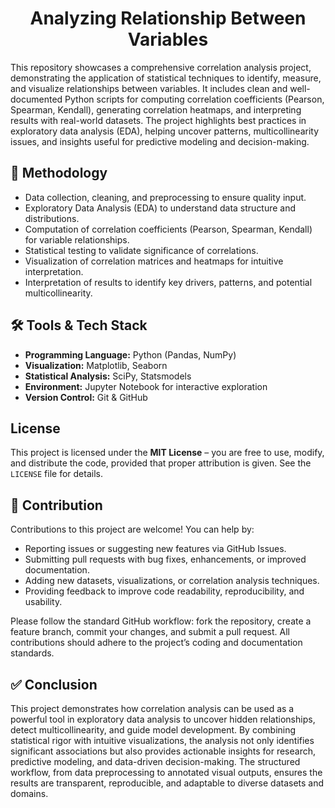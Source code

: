  <h1 align='center'> Analyzing Relationship Between Variables</h1>
 
This repository showcases a comprehensive correlation analysis project, demonstrating the application of statistical techniques to identify, measure, and visualize relationships between variables. It includes clean and well-documented Python scripts for computing correlation coefficients (Pearson, Spearman, Kendall), generating correlation heatmaps, and interpreting results with real-world datasets. The project highlights best practices in exploratory data analysis (EDA), helping uncover patterns, multicollinearity issues, and insights useful for predictive modeling and decision-making.


## 📌 Methodology

* Data collection, cleaning, and preprocessing to ensure quality input.
* Exploratory Data Analysis (EDA) to understand data structure and distributions.
* Computation of correlation coefficients (Pearson, Spearman, Kendall) for variable relationships.
* Statistical testing to validate significance of correlations.
* Visualization of correlation matrices and heatmaps for intuitive interpretation.
* Interpretation of results to identify key drivers, patterns, and potential multicollinearity.

## 🛠️ Tools & Tech Stack

* **Programming Language:** Python (Pandas, NumPy)
* **Visualization:** Matplotlib, Seaborn
* **Statistical Analysis:** SciPy, Statsmodels
* **Environment:** Jupyter Notebook for interactive exploration
* **Version Control:** Git & GitHub

## License
This project is licensed under the **MIT License** – you are free to use, modify, and distribute the code, provided that proper attribution is given. See the `LICENSE` file for details.


## 🤝 Contribution

Contributions to this project are welcome! You can help by:

* Reporting issues or suggesting new features via GitHub Issues.
* Submitting pull requests with bug fixes, enhancements, or improved documentation.
* Adding new datasets, visualizations, or correlation analysis techniques.
* Providing feedback to improve code readability, reproducibility, and usability.

Please follow the standard GitHub workflow: fork the repository, create a feature branch, commit your changes, and submit a pull request. All contributions should adhere to the project’s coding and documentation standards.


## ✅ Conclusion

This project demonstrates how correlation analysis can be used as a powerful tool in exploratory data analysis to uncover hidden relationships, detect multicollinearity, and guide model development. By combining statistical rigor with intuitive visualizations, the analysis not only identifies significant associations but also provides actionable insights for research, predictive modeling, and data-driven decision-making. The structured workflow, from data preprocessing to annotated visual outputs, ensures the results are transparent, reproducible, and adaptable to diverse datasets and domains.
